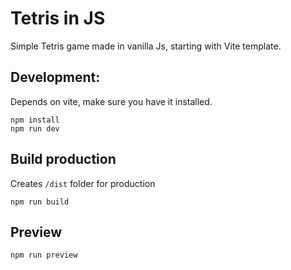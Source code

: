 # Tetris in JS

Simple Tetris game made in vanilla Js, starting with Vite template.

## Development:

Depends on vite, make sure you have it installed.

`npm install`  
`npm run dev`

## Build production

Creates `/dist` folder for production

`npm run build`

## Preview

`npm run preview`
